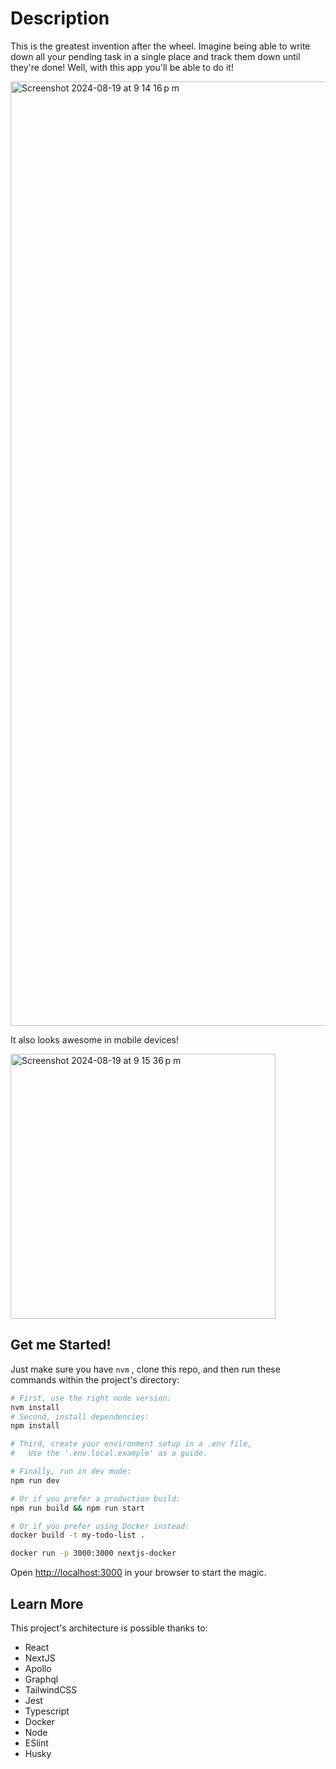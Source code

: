 # Description

This is the greatest invention after the wheel. Imagine being able to write down all your pending task in a single place and track them down until they're done! Well, with this app you'll be able to do it!

<img width="1511" alt="Screenshot 2024-08-19 at 9 14 16 p m" src="https://github.com/user-attachments/assets/2e660e1a-6ac7-4044-a183-3927792f3462">

It also looks awesome in mobile devices!

<img width="424" alt="Screenshot 2024-08-19 at 9 15 36 p m" src="https://github.com/user-attachments/assets/7d2ac59a-30c2-4a78-bad2-db8898f18e0e">

## Get me Started!

Just make sure you have `nvm` , clone this repo, and then run these commands within the project's directory:

```bash
# First, use the right node version:
nvm install
# Second, install dependencies:
npm install

# Third, create your environment setup in a .env file,
#   Use the '.env.local.example' as a guide.

# Finally, run in dev mode:
npm run dev

# Or if you prefer a production build:
npm run build && npm run start

# Or if you prefer using Docker instead:
docker build -t my-todo-list .

docker run -p 3000:3000 nextjs-docker

```

Open [http://localhost:3000](http://localhost:3000) in your browser to start the magic.

## Learn More

This project's architecture is possible thanks to:

- React
- NextJS
- Apollo
- Graphql
- TailwindCSS
- Jest
- Typescript
- Docker
- Node
- ESlint
- Husky
